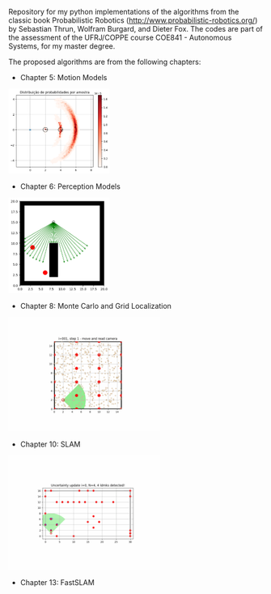 Repository for my python implementations of the algorithms from the classic book Probabilistic Robotics (http://www.probabilistic-robotics.org/)
by Sebastian Thrun, Wolfram Burgard, and Dieter Fox. The codes are part
of the assessment of the UFRJ/COPPE course COE841 - Autonomous Systems, for my master degree.

The proposed algorithms are from the following chapters:
- Chapter 5: Motion Models

<img src="images/motion_model_example.png" alt="Alt Text" width="200">

- Chapter 6: Perception Models

<img src="images/perception_model_example.png" alt="Alt Text" width="200">    
  
- Chapter 8: Monte Carlo and Grid Localization

<img src="movies/augMCL_movie.gif" alt="Alt Text" width="300">

- Chapter 10: SLAM

<img src="movies/EKF_SLAM_movie.gif" alt="Alt Text" width="300">

- Chapter 13: FastSLAM



